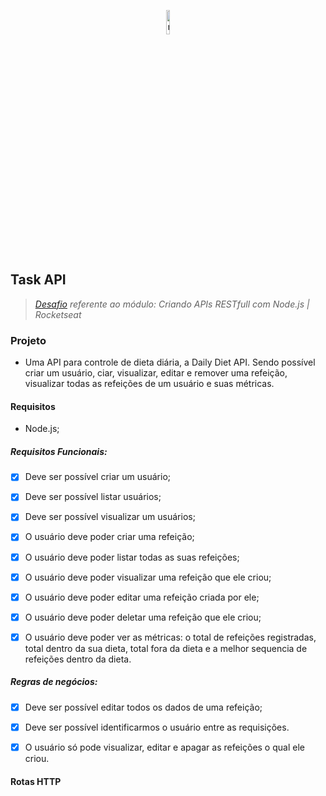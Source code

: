 <p align="center">
  <img src="https://github.com/Carolinatxrs/task-api/assets/70086416/decaa83a-4131-4069-8eee-0b20f9af514a" alt="node.js" style="width: 10%;" />
</p>

## Task API

> *[Desafio](https://efficient-sloth-d85.notion.site/Desafio-02-be7cdb37aaf74ba898bc6336427fa410) referente ao módulo: Criando APIs RESTfull com Node.js | Rocketseat*

### Projeto

- Uma API para controle de dieta diária, a Daily Diet API. Sendo possível criar um usuário, ciar, visualizar, editar e remover uma refeição, visualizar todas as refeições de um usuário e suas métricas.


#### Requisitos

- Node.js;

##### Requisitos Funcionais:
- [x] Deve ser possível criar um usuário;
- [x] Deve ser possível listar usuários;
- [x] Deve ser possível visualizar um usuários;
- [x] O usuário deve poder criar uma refeição;
- [x] O usuário deve poder listar todas as suas refeições;
- [x] O usuário deve poder visualizar uma refeição que ele criou;
- [x] O usuário deve poder editar uma refeição criada por ele;
- [x] O usuário deve poder deletar uma refeição que ele criou;
- [x] O usuário deve poder ver as métricas: o total de refeições registradas, total dentro da sua dieta, total fora da dieta e a melhor sequencia de refeições dentro da dieta.


##### Regras de negócios:
- [x] Deve ser possível editar todos os dados de uma refeição;
- [x] Deve ser possível identificarmos o usuário entre as requisições.
- [x] O usuário só pode visualizar, editar e apagar as refeições o qual ele criou.


#### Rotas HTTP

<br />
<br />